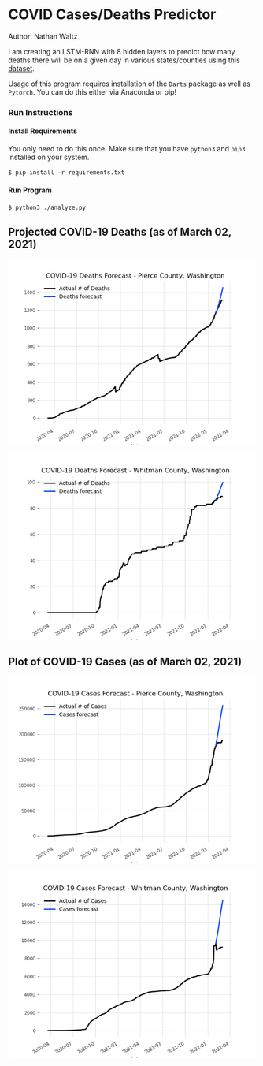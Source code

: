 # COVID Cases/Deaths Predictor

Author: Nathan Waltz

I am creating an LSTM-RNN with 8 hidden layers to predict how many deaths there will be on a given day in various states/counties using this [dataset](https://raw.githubusercontent.com/nytimes/covid-19-data/master/us-counties.csv). 

Usage of this program requires installation of the `Darts` package as well as `Pytorch`. You can do this either via Anaconda or pip!

### Run Instructions

#### Install Requirements

You only need to do this once. Make sure that you have `python3` and `pip3` installed on your system.

```
$ pip install -r requirements.txt
```

#### Run Program

```
$ python3 ./analyze.py
```

## Projected COVID-19 Deaths (as of March 02, 2021)

![COVID-19 Deaths](COVID-19-Deaths-Forecast-Washington-Pierce.png)

![COVID-19 Deaths](COVID-19-Deaths-Forecast-Washington-Whitman.png)

## Plot of COVID-19 Cases (as of March 02, 2021)

![COVID-19 Cases](COVID-19-Cases-Forecast-Washington-Pierce.png)

![COVID-19 Cases](COVID-19-Cases-Forecast-Washington-Whitman.png)
